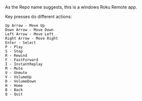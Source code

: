 As the Repo name suggests, this is a windows Roku Remote app.

Key presses do different actions:
```
Up Arrow - Move Up
Down Arrow - Move Down
Left Arrow - Move Left
Right Arrow - Move Right
Enter - Select
P - Play
S - Stop
R - Rewind
F - FastForward
I - InstantReplay
M - Mute
U - Unmute
V - VolumeUp
D - VolumeDown
H - Home
B - Back
Q - Quit
```
